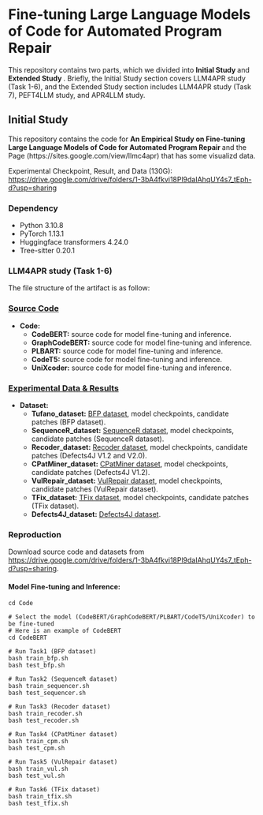 # Fine-tuning Large Language Models of Code for Automated Program Repair

<p aligh="center">
This repository contains two parts, which we divided into <b> Initial Study </b> and <b> Extended Study </b>. Briefly, the Initial Study section covers LLM4APR study (Task 1-6), and the Extended Study section includes LLM4APR study (Task 7), PEFT4LLM study, and APR4LLM study.
</p>


## Initial Study

<p aligh="center">
This repository contains the code for <b> An Empirical Study on Fine-tuning Large Language Models of Code for Automated Program Repair </b> and the Page (https://sites.google.com/view/llmc4apr) that has some visualizd data.
   
Experimental Checkpoint, Result, and Data (130G): https://drive.google.com/drive/folders/1-3bA4fkvi18Pl9daIAhqUY4s7_tEph-d?usp=sharing
</p>

### Dependency
* Python 3.10.8
* PyTorch 1.13.1
* Huggingface transformers 4.24.0
* Tree-sitter 0.20.1


### LLM4APR study (Task 1-6)
The file structure of the artifact is as follow:
### [Source Code](https://drive.google.com/drive/folders/1-3bA4fkvi18Pl9daIAhqUY4s7_tEph-d?usp=sharing)
* **Code:**
    * **CodeBERT:** source code for model fine-tuning and inference.
    * **GraphCodeBERT:** source code for model fine-tuning and inference.
    * **PLBART:** source code for model fine-tuning and inference.
    * **CodeT5:** source code for model fine-tuning and inference.
    * **UniXcoder:** source code for model fine-tuning and inference.
 ### [Experimental Data & Results](https://drive.google.com/drive/folders/1-3bA4fkvi18Pl9daIAhqUY4s7_tEph-d?usp=sharing)
 * **Dataset:**
    * **Tufano_dataset:** [BFP dataset](https://sites.google.com/view/learning-fixes/data), model checkpoints, candidate patches (BFP dataset).
    * **SequenceR_dataset:** [SequenceR dataset](https://github.com/ASSERT-KTH/sequencer/tree/master/data), model checkpoints, candidate patches (SequenceR dataset).
    * **Recoder_dataset:** [Recoder dataset](https://doi.org/10.5281/zenodo.7559208), model checkpoints, candidate patches (Defects4J V1.2 and V2.0).
    * **CPatMiner_dataset:** [CPatMiner dataset](https://drive.google.com/open?id=1M_0dRYqhCMh26GQbnX4Igp_2jSrTS1tV), model checkpoints, candidate patches (Defects4J V1.2).
    * **VulRepair_dataset:** [VulRepair dataset](https://github.com/awsm-research/VulRepair/tree/main/data/fine_tune_data), model checkpoints, candidate patches (VulRepair dataset).
    * **TFix_dataset:** [TFix dataset](https://drive.google.com/file/d/1CtfnYaVf-q6FZP5CUM4Wh7ofpp8b9ajW/view?usp=sharing), model checkpoints, candidate patches (TFix dataset).
    * **Defects4J_dataset:** [Defects4J dataset](https://github.com/rjust/defects4j).
        
### Reproduction
Download source code and datasets from https://drive.google.com/drive/folders/1-3bA4fkvi18Pl9daIAhqUY4s7_tEph-d?usp=sharing.
#### Model Fine-tuning and Inference:
    
    cd Code
    
    # Select the model (CodeBERT/GraphCodeBERT/PLBART/CodeT5/UniXcoder) to be fine-tuned
    # Here is an example of CodeBERT
    cd CodeBERT
    
    # Run Task1 (BFP dataset)
    bash train_bfp.sh
    bash test_bfp.sh
    
    # Run Task2 (SequenceR dataset)
    bash train_sequencer.sh
    bash test_sequencer.sh
    
    # Run Task3 (Recoder dataset)
    bash train_recoder.sh
    bash test_recoder.sh
    
    # Run Task4 (CPatMiner dataset)
    bash train_cpm.sh
    bash test_cpm.sh
    
    # Run Task5 (VulRepair dataset)
    bash train_vul.sh
    bash test_vul.sh
    
    # Run Task6 (TFix dataset)
    bash train_tfix.sh
    bash test_tfix.sh
    








    
